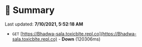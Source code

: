 # 📖 Summary
Last updated: **7/10/2021, 5:52:18 AM**

- `GET` [https://Bhadwa-sala.toxicblte.repl.co](https://Bhadwa-sala.toxicblte.repl.co) - **Down** (120306ms)
